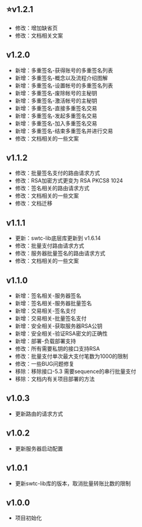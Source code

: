 ## :star:v1.2.1

- 修改：增加缺省页
- 修改：文档相关文案

## v1.2.0

- 新增：多重签名-获得账号的多重签名列表
- 新增：多重签名-概念以及流程介绍图解
- 新增：多重签名-设置帐号的多重签名列表
- 新增：多重签名-废除帐号的主秘钥
- 新增：多重签名-激活帐号的主秘钥
- 新增：多重签名-直接多重签名交易
- 新增：多重签名-发起多重签名交易
- 新增：多重签名-加入多重签名交易
- 新增：多重签名-结束多重签名并进行交易
- 修改：文档相关的一些文案

## v1.1.2

- 修改：批量签名支付的路由请求方式
- 修改：RSA加密方式更变为 RSA PKCS8 1024
- 修改：签名相关的路由请求方式
- 修改：文档相关的一些文案
- 修改：文档迁移

## v1.1.1

- 更新：swtc-lib底层库更新到 v1.6.14
- 修改：批量支付路由请求方式
- 修改：服务器批量签名的路由请求方式
- 修改：文档相关的一些文案


## v1.1.0

- 新增：签名相关-服务器签名
- 新增：签名相关-服务器批量签名
- 新增：交易相关-签名支付
- 新增：交易相关-批量签名支付
- 新增：安全相关-获取服务器RSA公钥
- 新增：安全相关-验证RSA密文的正确性
- 新增：部署-负载部署支持
- 修改：所有需要私钥的接口支持RSA
- 修改：批量支付单次最大支付笔数为1000的限制
- 修改：一些BUG问题修复
- 移除：移除接口-5.3 需要sequence的串行批量支付
- 移除：文档内有关项目部署的方法


## v1.0.3

- 更新路由的请求方式

## v1.0.2

- 更新服务器启动配置

## v1.0.1

- 更新swtc-lib库的版本，取消批量转账比数的限制

## v1.0.0

- 项目初始化